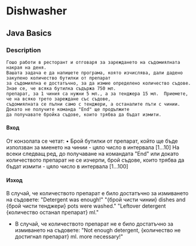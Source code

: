# Dishwasher

## Java Basics

### Description

    Гошо работи в ресторант и отговаря за зареждането на съдомиялната накрая на деня. 
    Вашата задача е да напишете програма, която изчислява, дали дадено закупено количество бутилки от препарат 
    за съдомиялна е достатъчно, за да измие определено количество съдове. Знае се, че всяка бутилка съдържа 750 мл.
    препарат, за 1 чиния са нужни 5 мл., а за тенджера 15 мл.  Приемете, че на всяко трето зареждане със съдове, 
    съдомиялната се пълни само с тенджери, а останалите пъти с чинии. Докато не получите команда "End" ще продължите 
    да получавате бройка съдове, които трябва да бъдат измити. 

#### Вход

От конзолата се четат:
• Брой бутилки от препарат, който ще бъде използван за миенето на чинии - цяло число в интервала [1…10]
На всеки следващ ред, до получаване на командата "End" или докато количеството препарат не се изчерпи, брой съдове,
които трябва да бъдат измити - цяло число в интервала [1…100]

#### Изход

В случай, че количеството препарат е било достатъчно за измиването на съдовете:
"Detergent was enough!" "{брой чисти чинии} dishes and {брой чисти тенджери} pots were washed." "Leftover detergent
{количество останал препарат} ml."

* В случай, че количеството препарат не е било достатъчно за измиването на съдовете: "Not enough detergent, {количество
  не достигнал препарат} ml. more necessary!"